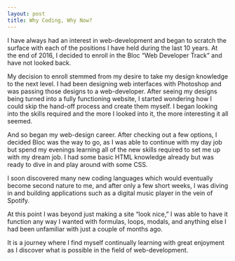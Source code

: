 ```yaml
---
layout: post
title: Why Coding, Why Now?
---
```

I have always had an interest in web-development and began to scratch the surface with each of the positions I have held during the last 10 years. At the end of 2016, I decided to enroll in the Bloc “Web Developer Track” and have not looked back.

My decision to enroll stemmed from my desire to take my design knowledge to the next level.  I had been designing web interfaces with Photoshop and was passing those designs to a web-developer.  After seeing my designs being turned into a fully functioning website, I started wondering how I could skip the hand-off process and create them myself.  I began looking into the skills required and the more I looked into it, the more interesting it all seemed.

And so began my web-design career.  After checking out a few options, I decided Bloc was the way to go, as I was able to continue with my day job but spend my evenings learning all of the new skills required to set me up with my dream job.  I had some basic HTML knowledge already but was ready to dive in and play around with some CSS.  

I soon discovered many new coding languages which would eventually become second nature to me, and after only a few short weeks, I was diving in and building applications such as a digital music player in the vein of Spotify.  

At this point I was beyond just making a site “look nice,” I was able to have it function any way I wanted with formulas, loops, modals, and anything else I had been unfamiliar with just a couple of months ago.

It is a journey where I find myself continually learning with great enjoyment as I discover what is possible in the field of web-development. 
